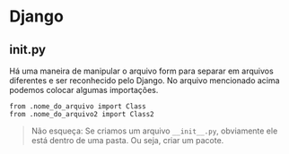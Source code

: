 # Django

## __init__.py
Há uma maneira de manipular o arquivo form para separar em arquivos diferentes e ser reconhecido pelo Django. No arquivo mencionado acima podemos colocar algumas importações. 

```
from .nome_do_arquivo import Class
from .nome_do_arquivo2 import Class2
```

> Não esqueça: Se criamos um arquivo `__init__.py`, obviamente ele está dentro de uma pasta. Ou seja, criar um pacote.